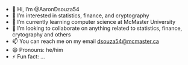 - 👋 Hi, I’m @AaronDsouza54
- 👀 I’m interested in statistics, finance, and cryptography
- 🌱 I’m currently learning computer science at McMaster University 
- 💞️ I’m looking to collaborate on anything related to statistics, finance, crytography and others  
- 📫 You can reach me on my email dsouza54@mcmaster.ca
- 😄 Pronouns: he/him
- ⚡ Fun fact: ...

<!---
AaronDsouza54/AaronDsouza54 is a ✨ special ✨ repository because its `README.md` (this file) appears on your GitHub profile.
You can click the Preview link to take a look at your changes.
--->
